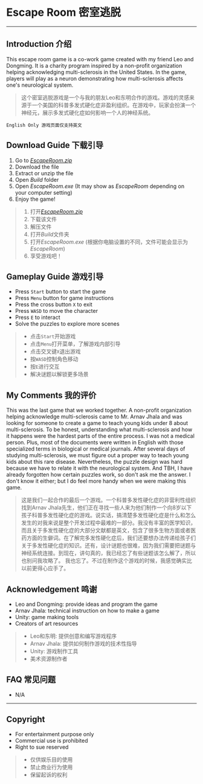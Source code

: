 # Escape Room 密室逃脱 #
----

## Introduction 介绍 ##
This escape room game is a co-work game created with my friend Leo and Dongming. It is a charity program inspired by a non-profit organization helping acknowledging multi-sclerosis in the United States. In the game, players will play as a neuron demonstrating how multi-sclerosis affects one's neurological system. 

> 这个密室逃脱游戏是一个与我的朋友Leo和东明合作的游戏。游戏的灵感来源于一个美国的科普多发式硬化症非盈利组织。在游戏中，玩家会扮演一个神经元，展示多发式硬化症如何影响一个人的神经系统。

    English Only 游戏页面仅支持英文

## Download Guide 下载引导 ##
	
1. Go to [*EscapeRoom.zip*](https://github.com/evyyyy/GameBuilds/blob/main/EscapeRoom/EscapeRoom.zip) 
2. Download the file 
3. Extract or unzip the file
4. Open *Build* folder
5. Open *EscapeRoom.exe* (It may show as *EscapeRoom* depending on your computer setting)  
6. Enjoy the game! 

> 1. 打开[*EscapeRoom.zip*](https://github.com/evyyyy/GameBuilds/blob/main/EscapeRoom/EscapeRoom.zip)
> 2. 下载该文件
> 3. 解压文件
> 4. 打开*Build*文件夹
> 5. 打开*EscapeRoom.exe* (根据你电脑设置的不同，文件可能会显示为*EscapeRoom*)
> 6. 享受游戏吧！

## Gameplay Guide 游戏引导 ##
- Press `Start` button to start the game
- Press `Menu` button for game instructions
- Press the cross button `X` to exit
- Press `WASD` to move the character
- Press `E` to interact
- Solve the puzzles to explore more scenes 

> - 点击`Start`开始游戏
> - 点击`Menu`打开菜单，了解游戏内部引导
> - 点击交叉键`X`退出游戏
> - 按`WASD`控制角色移动
> - 按`E`进行交互
> - 解决谜题以解锁更多场景

## My Comments 我的评价 ##
This was the last game that we worked together. A non-profit organization helping acknowledge multi-sclerosis came to Mr. Arnav Jhala and was looking for someone to create a game to teach young kids under 8 about multi-sclerosis. To be honest, understanding what multi-sclerosis and how it happens were the hardest parts of the entire process. I was not a medical person. Plus, most of the documents were written in English with those specialized terms in biological or medical journals. After several days of studying multi-sclerosis, we must figure out a proper way to teach young kids about this rare disease. Nevertheless, the puzzle design was hard because we have to relate it with the neurological system. And TBH, I have already forgotten how certain puzzles work, so don't ask me the answer. I don't know it either; but I do feel more handy when we were making this game.

> 这是我们一起合作的最后一个游戏。一个科普多发性硬化症的非营利性组织找到Arnav Jhala先生，他们正在寻找一些人来为他们制作一个向8岁以下孩子科普多发性硬化症的游戏。说实话，搞清楚多发性硬化症是什么和怎么发生的对我来说是整个开发过程中最难的一部分。我没有丰富的医学知识，而且关于多发性硬化症的大部分文献都是英文，包含了很多生物方面或者医药方面的生僻词。在了解完多发性硬化症后，我们还要想办法传递给孩子们关于多发性硬化症的知识。还有，设计谜题也很难，因为我们需要把谜题与神经系统连接。到现在，讲句真的，我已经忘了有些谜题该怎么解了，所以也别问我攻略了。 我也忘了。不过在制作这个游戏的时候，我感觉确实比以前更得心应手了。

## Acknowledgement 鸣谢 ##
- Leo and Dongming: provide ideas and program the game
- Arnav Jhala: technical instruction on how to make a game
- Unity: game making tools
- Creators of art resources

> - Leo和东明: 提供创意和编写游戏程序
> - Arnav Jhala: 提供如何制作游戏的技术性指导
> - Unity: 游戏制作工具
> - 美术资源制作者


## FAQ 常见问题 ##
- N/A

----

## Copyright ##
- For entertainment purpose only
- Commercial use is prohibited
- Right to sue reserved

> - 仅供娱乐目的使用
> - 禁止商业行为使用
> - 保留起诉的权利